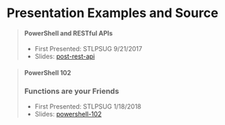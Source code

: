 # **Presentation Examples and Source**

> #### PowerShell and RESTful APIs
>
> * First Presented: STLPSUG 9/21/2017
> * Slides: [post-rest-api](http://slides.com/kenmaglio/posh-rest-api)


> #### PowerShell 102
> ### Functions are your Friends
> * First Presented: STLPSUG 1/18/2018
> * Slides: [powershell-102](http://slides.com/kenmaglio/powershell-102)


